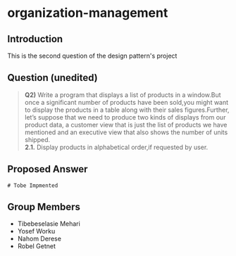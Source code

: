 # organization-management
## Introduction
This is the second question of the design pattern's project

## Question (unedited)
>**Q2)** Write a program that displays a list of products in a window.But once a significant
number of products have been sold,you might want to display the products in a table along
with their sales figures.Further, let’s suppose that we need to produce two kinds of displays
from our product data, a customer view that is just the list of products we have mentioned
and an executive view that also shows the number of units shipped.<br/>
   **2.1.** Display products in alphabetical order,if requested by user.

## Proposed Answer
    # Tobe Impmented

## Group Members
* Tibebeselasie Mehari
* Yosef Worku
* Nahom Derese
* Robel Getnet
